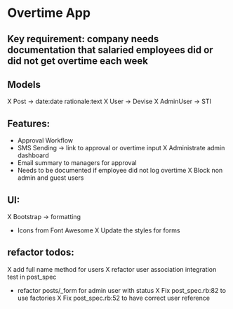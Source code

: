 # Overtime App

## Key requirement: company needs documentation that salaried employees did or did not get overtime each week

## Models
X Post -> date:date rationale:text
X User -> Devise
X AdminUser -> STI

## Features:
- Approval Workflow
- SMS Sending -> link to approval or overtime input
X Administrate admin dashboard
- Email summary to managers for approval
- Needs to be documented if employee did not log overtime
X Block non admin and guest users

## UI:
X Bootstrap -> formatting
- Icons from Font Awesome
X Update the styles for forms

## refactor todos:
X add full name method for users
X refactor user association integration test in post_spec
- refactor posts/_form for admin user with status
X Fix post_spec.rb:82 to use factories
X Fix post_spec.rb:52 to have correct user reference